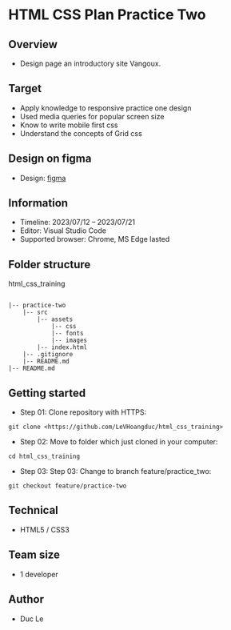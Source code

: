 # HTML CSS Plan Practice Two

## Overview

- Design page an introductory site Vangoux.

## Target

- Apply knowledge to responsive practice one design
- Used media queries for popular screen size
- Know to write mobile first css
- Understand the concepts of Grid css

## Design on figma

- Design: [figma](https://www.figma.com/file/Hpr0uuvLwKKLp0q5svPBH2/practice-html-css?node-id=0%3A1&mode=dev)

## Information

- Timeline: 2023/07/12 – 2023/07/21
- Editor: Visual Studio Code
- Supported browser: Chrome,  MS Edge lasted

## Folder structure

html_css_training

```

|-- practice-two
    |-- src
        |-- assets
            |-- css
            |-- fonts
            |-- images
        |-- index.html
    |-- .gitignore
    |-- README.md
|-- README.md

```

## Getting started

- Step 01: Clone repository with HTTPS:

```
git clone <https://github.com/LeVHoangduc/html_css_training>
```

- Step 02: Move to folder which just cloned in your computer:

```
cd html_css_training
```

- Step 03: Step 03: Change to branch feature/practice_two:

```
git checkout feature/practice-two
```

## Technical

- HTML5 / CSS3

## Team size

- 1 developer

## Author

- Duc Le
